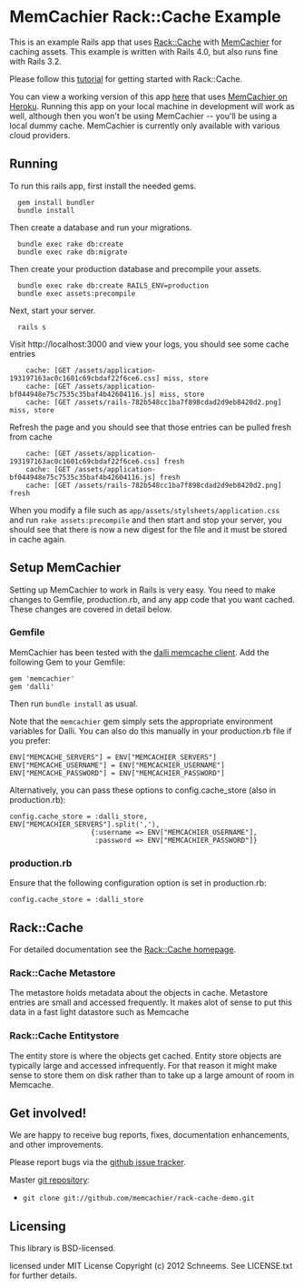 # MemCachier Rack::Cache Example

This is an example Rails app that uses
[Rack::Cache](http://rtomayko.github.io/rack-cache/) with
[MemCachier](http://www.memcachier.com) for caching assets. This
example is written with Rails 4.0, but also runs fine with Rails 3.2.

Please follow this
[tutorial](https://devcenter.heroku.com/articles/rack-cache-memcached-rails31)
for getting started with Rack::Cache.

You can view a working version of this app
[here](http://memcachier-examples-rack.herokuapp.com) that uses
[MemCachier on Heroku](https://addons.heroku.com/memcachier). Running
this app on your local machine in development will work as well,
although then you won't be using MemCachier -- you'll be using a local
dummy cache. MemCachier is currently only available with various cloud
providers.

## Running

To run this rails app, first install the needed gems.

```shell
  gem install bundler
  bundle install
```

Then create a database and run your migrations.

```shell
  bundle exec rake db:create
  bundle exec rake db:migrate
````

Then create your production database and precompile your assets.

```shell
  bundle exec rake db:create RAILS_ENV=production
  bundle exec assets:precompile
```

Next, start your server.

```shell
  rails s
```

Visit http://localhost:3000 and view your logs, you should see some cache entries

```shell
    cache: [GET /assets/application-193197163ac0c1601c69cbdaf22f6ce6.css] miss, store
    cache: [GET /assets/application-bf044948e75c7535c35baf4b42604116.js] miss, store
    cache: [GET /assets/rails-782b548cc1ba7f898cdad2d9eb8420d2.png] miss, store
```

Refresh the page and you should see that those entries can be pulled fresh from cache

```shell
    cache: [GET /assets/application-193197163ac0c1601c69cbdaf22f6ce6.css] fresh
    cache: [GET /assets/application-bf044948e75c7535c35baf4b42604116.js] fresh
    cache: [GET /assets/rails-782b548cc1ba7f898cdad2d9eb8420d2.png] fresh
```

When you modify a file such as `app/assets/stylsheets/application.css` and run
`rake assets:precompile` and then start and stop your server, you should see
that there is now a new digest for the file and it must be stored in cache
again.

## Setup MemCachier

Setting up MemCachier to work in Rails is very easy. You need to make
changes to Gemfile, production.rb, and any app code that you want
cached. These changes are covered in detail below.

### Gemfile

MemCachier has been tested with the [dalli memcache
client](https://github.com/mperham/dalli). Add the following Gem to
your Gemfile:

~~~~ .ruby
gem 'memcachier'
gem 'dalli'
~~~~

Then run `bundle install` as usual.

Note that the `memcachier` gem simply sets the appropriate environment
variables for Dalli. You can also do this manually in your
production.rb file if you prefer:

~~~~ .ruby
ENV["MEMCACHE_SERVERS"] = ENV["MEMCACHIER_SERVERS"]
ENV["MEMCACHE_USERNAME"] = ENV["MEMCACHIER_USERNAME"]
ENV["MEMCACHE_PASSWORD"] = ENV["MEMCACHIER_PASSWORD"]
~~~~

Alternatively, you can pass these options to config.cache_store (also
in production.rb):

~~~~ .ruby
config.cache_store = :dalli_store, ENV["MEMCACHIER_SERVERS"].split(','),
                    {:username => ENV["MEMCACHIER_USERNAME"],
                     :password => ENV["MEMCACHIER_PASSWORD"]}
~~~~

### production.rb

Ensure that the following configuration option is set in production.rb:

~~~~ .ruby
config.cache_store = :dalli_store
~~~~

## Rack::Cache

For detailed documentation see the [Rack::Cache
homepage](http://rtomayko.github.io/rack-cache/).

### Rack::Cache Metastore

The metastore holds metadata about the objects in cache. Metastore entries are
small and accessed frequently. It makes alot of sense to put this data in a
fast light datastore such as Memcache

### Rack::Cache Entitystore

The entity store is where the objects get cached. Entity store objects are
typically large and accessed infrequently. For that reason it might make sense
to store them on disk rather than to take up a large amount of room in
Memcache.

## Get involved!

We are happy to receive bug reports, fixes, documentation enhancements,
and other improvements.

Please report bugs via the
[github issue tracker](http://github.com/memcachier/rack-cache-demo/issues).

Master [git repository](http://github.com/memcachier/rack-cache-demo):

* `git clone git://github.com/memcachier/rack-cache-demo.git`

## Licensing

This library is BSD-licensed.

licensed under MIT License Copyright (c) 2012 Schneems. See LICENSE.txt for
further details.

